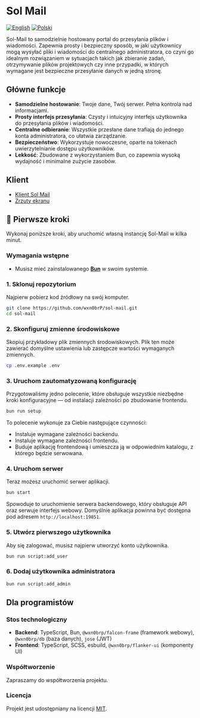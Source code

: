 # Sol Mail

[![English](https://img.shields.io/badge/lang-English-blue)](README.md)
[![Polski](https://img.shields.io/badge/lang-Polski-red)](#)

Sol-Mail to samodzielnie hostowany portal do przesyłania plików i wiadomości. Zapewnia prosty i bezpieczny sposób, w jaki użytkownicy mogą wysyłać pliki i wiadomości do centralnego administratora, co czyni go idealnym rozwiązaniem w sytuacjach takich jak zbieranie zadań, otrzymywanie plików projektowych czy inne przypadki, w których wymagane jest bezpieczne przesyłanie danych w jedną stronę.

## Główne funkcje

- **Samodzielne hostowanie**: Twoje dane, Twój serwer. Pełna kontrola nad informacjami.
- **Prosty interfejs przesyłania**: Czysty i intuicyjny interfejs użytkownika do przesyłania plików i wiadomości.
- **Centralne odbieranie**: Wszystkie przesłane dane trafiają do jednego konta administratora, co ułatwia zarządzanie.
- **Bezpieczeństwo**: Wykorzystuje nowoczesne, oparte na tokenach uwierzytelnianie dostępu użytkowników.
- **Lekkość**: Zbudowane z wykorzystaniem Bun, co zapewnia wysoką wydajność i minimalne zużycie zasobów.

## Klient

- [Klient Sol Mail](https://github.com/wxn0brP/sol-mail-client)
- [Zrzuty ekranu](https://github.com/wxn0brP/sol-mail-client/blob/master/screenshots.md)

## 🚀 Pierwsze kroki

Wykonaj poniższe kroki, aby uruchomić własną instancję Sol-Mail w kilka minut.

### Wymagania wstępne

- Musisz mieć zainstalowanego **[Bun](https://bun.sh/docs/installation)** w swoim systemie.

### 1. Sklonuj repozytorium

Najpierw pobierz kod źródłowy na swój komputer.

```bash
git clone https://github.com/wxn0brP/sol-mail.git
cd sol-mail
```

### 2. Skonfiguruj zmienne środowiskowe

Skopiuj przykładowy plik zmiennych środowiskowych. Plik ten może zawierać domyślne ustawienia lub zastępcze wartości wymaganych zmiennych.

```bash
cp .env.example .env
```

### 3. Uruchom zautomatyzowaną konfigurację

Przygotowaliśmy jedno polecenie, które obsługuje wszystkie niezbędne kroki konfiguracyjne — od instalacji zależności po zbudowanie frontendu.

```bash
bun run setup
```

To polecenie wykonuje za Ciebie następujące czynności:
- Instaluje wymagane zależności backendu.
- Instaluje wymagane zależności frontendu.
- Buduje aplikację frontendową i umieszcza ją w odpowiednim katalogu, z którego będzie serwowana.

### 4. Uruchom serwer

Teraz możesz uruchomić serwer aplikacji.

```bash
bun start
```

Spowoduje to uruchomienie serwera backendowego, który obsługuje API oraz serwuje interfejs webowy. Domyślnie aplikacja powinna być dostępna pod adresem `http://localhost:19851`.

### 5. Utwórz pierwszego użytkownika

Aby się zalogować, musisz najpierw utworzyć konto użytkownika.

```bash
bun run script:add_user
```

### 6. Dodaj użytkownika administratora

```bash
bun run script:add_admin
```

## Dla programistów

### Stos technologiczny

- **Backend**: TypeScript, Bun, `@wxn0brp/falcon-frame` (framework webowy), `@wxn0brp/db` (baza danych), `jose` (JWT)
- **Frontend**: TypeScript, SCSS, esbuild, `@wxn0brp/flanker-ui` (komponenty UI)

### Współtworzenie

Zapraszamy do współtworzenia projektu.

### Licencja

Projekt jest udostępniany na licencji [MIT](LICENSE).